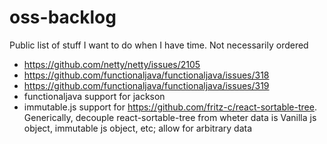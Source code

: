 # oss-backlog

Public list of stuff I want to do when I have time. Not necessarily ordered

- https://github.com/netty/netty/issues/2105
- https://github.com/functionaljava/functionaljava/issues/318
- https://github.com/functionaljava/functionaljava/issues/319
- functionaljava support for jackson
- immutable.js support for https://github.com/fritz-c/react-sortable-tree. Generically, decouple react-sortable-tree from wheter data is Vanilla js object, immutable js object, etc; allow for arbitrary data 
